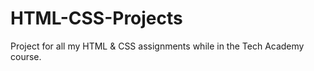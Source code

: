 # HTML-CSS-Projects
Project for all my HTML &amp; CSS assignments while in the Tech Academy course. 
